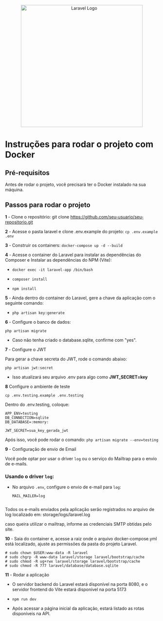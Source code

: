 <p align="center"><a href="https://laravel.com" target="_blank"><img src="https://raw.githubusercontent.com/laravel/art/master/logo-lockup/5%20SVG/2%20CMYK/1%20Full%20Color/laravel-logolockup-cmyk-red.svg" width="400" alt="Laravel Logo"></a></p>


# Instruções para rodar o projeto com Docker

## Pré-requisitos 
Antes de rodar o projeto, você precisará ter o Docker instalado na sua máquina.

## Passos para rodar o projeto

**1** - Clone o repositório: git clone https://github.com/seu-usuario/seu-repositorio.git

**2** - Acesse o pasta laravel e clone .env.example do projeto: `` cp .env.example .env ``

**3** - Construir os containers: `` docker-compose up -d --build ``

**4** - Acesse o container do Laravel para instalar as dependências do Composer e Instalar as dependências do NPM (Vite):

- `` docker exec -it laravel-app /bin/bash ``


- `` composer install ``


- `` npm install ``

**5** - Ainda dentro do container do Laravel, gere a chave da aplicação com o seguinte comando:

- `` php artisan key:generate ``

**6** - Configure o banco de dados: 

`` php artisan migrate ``

- Caso não tenha criado o database.sqlite, confirme com "yes".

**7** - Configure o JWT

Para gerar a chave secreta do JWT, rode o comando abaixo:

`` php artisan jwt:secret ``

- Isso atualizará seu arquivo .env para algo como **JWT_SECRET=key**

**8** Configure o ambiente de teste

`` cp .env.testing.example .env.testing ``

Dentro do .env.testing, coloque:

```
APP_ENV=testing
DB_CONNECTION=sqlite
DB_DATABASE=:memory:

JWT_SECRET=sua_key_gerada_jwt
```
Após isso, você pode rodar o comando: `` php artisan migrate --env=testing ``

**9** - Configuração de envio de Email


Você pode optar por usar o driver `log` ou o serviço do Mailtrap para o envio de e-mails.

### Usando o driver `log`:


- No arquivo `.env`, configure o envio de e-mail para `log`:
   ```env
   MAIL_MAILER=log


Todos os e-mails enviados pela aplicação serão registrados no arquivo de log localizado em:
storage/logs/laravel.log


caso queira utilizar o mailtrap, informe as credenciais SMTP obtidas pelo site.



**10** - Saia do container e, acesse a raiz onde o arquivo docker-compose.yml está localizado, ajuste as permissões da pasta do projeto Laravel.

```
# sudo chown $USER:www-data -R laravel
# sudo chgrp -R www-data laravel/storage laravel/bootstrap/cache
# sudo chmod -R ug+rwx laravel/storage laravel/bootstrap/cache
# sudo chmod -R 777 laravel/database/database.sqlite 
```
**11** - Rodar a aplicação

- O servidor backend do Laravel estará disponível na porta 8080, e o servidor frontend do Vite estará disponível na porta 5173


- `` npm run dev ``


- Após acessar a página inicial da aplicação, estará listado as rotas disponíveis na API.
